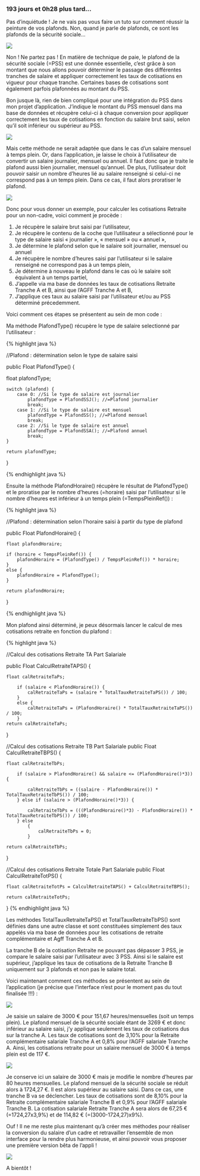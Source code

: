 ### 193 jours et 0h28 plus tard...

Pas d’inquiétude ! Je ne vais pas vous faire un tuto sur comment réussir la peinture de vos plafonds. Non, quand je parle de plafonds, ce sont les <span class="highlight-span">plafonds de la sécurité sociale</span>...

<img src = "https://media.giphy.com/media/sA8HUiA09PWtq/giphy.gif"/>

Non ! Ne partez pas ! En matière de technique de paie, le plafond de la sécurité sociale (=PSS) est une donnée essentielle, c’est grâce à son montant que nous allons pouvoir déterminer le passage des différentes <span class="highlight-span">tranches de salaire</span> et appliquer correctement les taux de cotisations en vigueur pour chaque tranche. Certaines bases de cotisations sont également parfois plafonnées au montant du PSS.

Bon jusque là, rien de bien compliqué pour une intégration du PSS dans mon projet d’application. J’indique le montant du PSS mensuel dans ma base de données et récupère celui-ci à chaque conversion pour appliquer correctement les taux de cotisations en fonction du salaire brut saisi, selon qu’il soit inférieur ou supérieur au PSS.

<img src = "https://media.giphy.com/media/zcCGBRQshGdt6/giphy.gif"/>

Mais cette méthode ne serait adaptée que dans le cas d’un salaire mensuel à temps plein. Or, dans l’application, je laisse le choix à l’utilisateur de convertir un salaire <span class="highlight-span">journalier, mensuel ou annuel</span>. Il faut donc que je traite le plafond aussi bien journalier, mensuel qu’annuel. De plus, l’utilisateur doit pouvoir saisir un <span class="highlight-span">nombre d’heures</span> lié au salaire renseigné si celui-ci ne correspond pas à un temps plein. Dans ce cas, il faut alors proratiser le plafond.


<img src = "https://media.giphy.com/media/11VFoOchZjsvn2/giphy.gif"/>

Donc pour vous donner un exemple, pour calculer les cotisations <span class="highlight-span">Retraite pour un non-cadre</span>, voici comment je procède :

1. Je récupère le salaire brut saisi par l’utilisateur,
2. Je récupère le contenu de la coche que l’utilisateur a sélectionné pour le type de salaire saisi « journalier », « mensuel » ou « annuel »,
3. Je détermine le plafond selon que le salaire soit journalier, mensuel ou annuel
4. Je récupère le nombre d’heures saisi par l’utilisateur si le salaire renseigné ne correspond pas à un temps plein,
5. Je détermine à nouveau le plafond dans le cas où le salaire soit équivalent à un temps partiel,
6. J’appelle via ma base de données les taux de cotisations Retraite Tranche A et B, ainsi que l’AGFF Tranche A et B,
7. J’applique ces taux au salaire saisi par l’utilisateur et/ou au PSS déterminé précedemment.

Voici comment ces étapes se présentent au sein de mon code :

Ma méthode <span class="highlight-span">PlafondType()</span> récupère le type de salaire selectionné par l’utilisateur :

{% highlight java %}

//Plafond : détermination selon le type de salaire saisi


public Float PlafondType() {

float plafondType;

    switch (plafond) {
        case 0: //Si le type de salaire est journalier
            plafondType = PlafondSSJ(); //=Plafond journalier
            break;
        case 1: //Si le type de salaire est mensuel
            plafondType = PlafondSS(); //=Plafond mensuel
            break;
        case 2: //Si le type de salaire est annuel
            plafondType = PlafondSSA(); //=Plafond annuel
            break;
    }

    return plafondType;
}

{% endhighlight java %}

Ensuite la méthode <span class="highlight-span">PlafondHoraire()</span> récupère le résultat de <span class="highlight-span">PlafondType()</span> et le proratise par le nombre d’heures (=horaire) saisi par l’utilisateur si le nombre d’heures est inférieur à un temps plein (=<span class="highlight-span">TempsPleinRef()</span>) :

{% highlight java %}

//Plafond : détermination selon l'horaire saisi à partir du type de plafond

public Float PlafondHoraire() {

    float plafondHoraire;

    if (horaire < TempsPleinRef()) {
        plafondHoraire = (PlafondType() / TempsPleinRef()) * horaire;
    }
    else {
        plafondHoraire = PlafondType();
    }

    return plafondHoraire;
}

{% endhighlight java %}

Mon plafond ainsi déterminé, je peux désormais lancer le calcul de mes cotisations retraite en fonction du plafond :

{% highlight java %}

//Calcul des cotisations Retraite TA Part Salariale

public Float CalculRetraiteTAPS() {

    float calRetraiteTaPs;

        if (salaire < PlafondHoraire()) {
            calRetraiteTaPs = (salaire * TotalTauxRetraiteTaPS()) / 100;
        }
        else {
            calRetraiteTaPs = (PlafondHoraire() * TotalTauxRetraiteTaPS()) / 100;
        }
    return calRetraiteTaPs;

}

//Calcul des cotisations Retraite TB Part Salariale
public Float CalculRetraiteTBPS() {

    float calRetraiteTbPs;

        if (salaire > PlafondHoraire() && salaire <= (PlafondHoraire()*3)) {

            calRetraiteTbPs = ((salaire - PlafondHoraire()) * TotalTauxRetraiteTbPS()) / 100;
        } else if (salaire > (PlafondHoraire()*3)) {

            calRetraiteTbPs = (((PlafondHoraire()*3) - PlafondHoraire()) * TotalTauxRetraiteTbPS()) / 100;
        } else
            {
                calRetraiteTbPs = 0;
            }
            
    return calRetraiteTbPs;

}

//Calcul des cotisations Retraite Totale Part Salariale
public Float CalculRetraiteTotPS() {

    float calRetraiteTotPs = CalculRetraiteTAPS() + CalculRetraiteTBPS();

    return calRetraiteTotPs;

}
{% endhighlight java %}

Les méthodes <span class="highlight-span">TotalTauxRetraiteTaPS()</span> et <span class="highlight-span">TotalTauxRetraiteTbPS()</span> sont définies dans une autre classe et sont constituées simplement des taux appelés via ma base de données pour les cotisations de retraite complémentaire et Agff Tranche A et B.

La tranche B de la cotisation Retraite ne pouvant pas dépasser <span class="highlight-span">3 PSS</span>, je compare le salaire saisi par l’utilisateur avec 3 PSS. Ainsi si le salaire est supérieur, j’applique les taux de cotisations de la Retraite Tranche B uniquement sur 3 plafonds et non pas le salaire total.

Voici maintenant comment ces méthodes se présentent au sein de l’application (je précise que l’interface n’est pour le moment pas du tout finalisée !!!) :

<img src = "https://marlenech.github.io/img/gif_plafond_1.gif"/>

Je saisie un salaire de <span class="highlight-span">3000 €</span> pour <span class="highlight-span">151,67 heures/mensuelles</span> (soit un temps plein). Le plafond mensuel de la sécurité sociale étant de <span class="highlight-span">3269 €</span> et donc inférieur au salaire saisi, j’y applique seulement les taux de cotisations dus sur la tranche A. Les taux de cotisations sont de <span class="highlight-span">3,10%</span> pour la Retraite complémentaire salariale Tranche A et <span class="highlight-span">0,8%</span> pour l’AGFF salariale Tranche A. Ainsi, les cotisations retraite pour un salaire mensuel de 3000 € à temps plein est de <span class="highlight-span">117 €</span>.

<img src = "https://marlenech.github.io/img/gif_plafond_2.gif"/>

Je conserve ici un salaire de <span class="highlight-span">3000 €</span> mais je modifie le nombre d’heures par <span class="highlight-span">80 heures mensuelles</span>. Le plafond mensuel de la sécurité sociale se réduit alors à <span class="highlight-span">1724,27 €</span>. Il est alors supérieur au salaire saisi. Dans ce cas, une <span class="highlight-span">tranche B</span> va se déclencher. Les taux de cotisations sont de <span class="highlight-span">8,10%</span> pour la Retraite complémentaire salariale Tranche B et <span class="highlight-span">0,9%</span> pour l’AGFF salariale Tranche B. La cotisation salariale Retraite Tranche A sera alors de <span class="highlight-span">67,25 €</span> (=1724,27x3,9%) et de <span class="highlight-span">114,82 €</span> (=(3000-1724,27)x9%).

Ouf ! Il ne me reste plus maintenant qu’à créer mes méthodes pour réaliser la conversion du salaire d’un cadre et retravailler l’ensemble de mon interface pour la rendre plus harmonieuse, et ainsi pouvoir vous proposer une première version bêta de l’appli !

<img src = "https://media.giphy.com/media/a9d3bbcM3ImXe/giphy.gif"/>

A bientôt !
